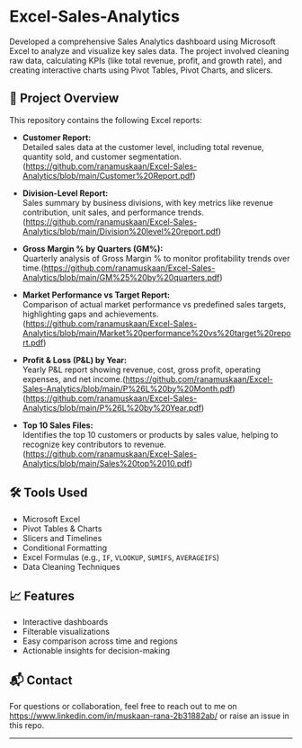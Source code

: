 # Excel-Sales-Analytics
Developed a comprehensive Sales Analytics dashboard using Microsoft Excel to analyze and visualize key sales data. The project involved cleaning raw data, calculating KPIs (like total revenue, profit, and growth rate), and creating interactive charts using Pivot Tables, Pivot Charts, and slicers.

## 📁 Project Overview

This repository contains the following Excel reports:

- **Customer Report:**  
  Detailed sales data at the customer level, including total revenue, quantity sold, and customer segmentation.(https://github.com/ranamuskaan/Excel-Sales-Analytics/blob/main/Customer%20Report.pdf)

- **Division-Level Report:**  
  Sales summary by business divisions, with key metrics like revenue contribution, unit sales, and performance trends.(https://github.com/ranamuskaan/Excel-Sales-Analytics/blob/main/Division%20level%20report.pdf)

- **Gross Margin % by Quarters (GM%):**  
  Quarterly analysis of Gross Margin % to monitor profitability trends over time.(https://github.com/ranamuskaan/Excel-Sales-Analytics/blob/main/GM%25%20by%20quarters.pdf)

- **Market Performance vs Target Report:**  
  Comparison of actual market performance vs predefined sales targets, highlighting gaps and achievements.(https://github.com/ranamuskaan/Excel-Sales-Analytics/blob/main/Market%20performance%20vs%20target%20report.pdf)

- **Profit & Loss (P&L) by Year:**  
  Yearly P&L report showing revenue, cost, gross profit, operating expenses, and net income.(https://github.com/ranamuskaan/Excel-Sales-Analytics/blob/main/P%26L%20by%20Month.pdf)
  (https://github.com/ranamuskaan/Excel-Sales-Analytics/blob/main/P%26L%20by%20Year.pdf)

- **Top 10 Sales Files:**  
  Identifies the top 10 customers or products by sales value, helping to recognize key contributors to revenue.(https://github.com/ranamuskaan/Excel-Sales-Analytics/blob/main/Sales%20top%2010.pdf)

## 🛠️ Tools Used

- Microsoft Excel  
- Pivot Tables & Charts  
- Slicers and Timelines  
- Conditional Formatting  
- Excel Formulas (e.g., `IF`, `VLOOKUP`, `SUMIFS`, `AVERAGEIFS`)  
- Data Cleaning Techniques

## 📈 Features

- Interactive dashboards  
- Filterable visualizations  
- Easy comparison across time and regions  
- Actionable insights for decision-making  

## 📬 Contact

For questions or collaboration, feel free to reach out to me on https://www.linkedin.com/in/muskaan-rana-2b31882ab/ or raise an issue in this repo.

---
